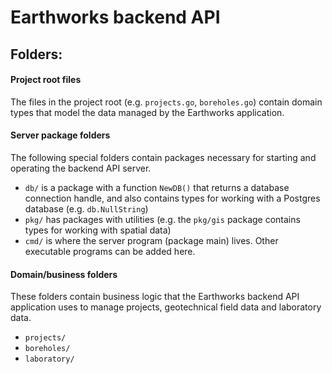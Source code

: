 # Earthworks backend API

## Folders:

#### Project root files

The files in the project root (e.g. `projects.go`, `boreholes.go`) contain domain types that model the data managed by the Earthworks application.

#### Server package folders

The following special folders contain packages necessary for starting and operating the backend API server.

* `db/` is a package with a function `NewDB()` that returns a database connection handle, and also contains types for working with a Postgres database (e.g. `db.NullString`)
* `pkg/` has packages with utilities (e.g. the `pkg/gis` package contains types for working with spatial data)
* `cmd/` is where the server program (package main) lives. Other executable programs can be added here.

#### Domain/business folders

These folders contain business logic that the Earthworks backend API application uses to manage projects, geotechnical field data and laboratory data.

* `projects/`
* `boreholes/`
* `laboratory/`
